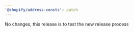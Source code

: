 ```yaml
---
'@shopify/address-consts': patch
---
```


No changes, this release is to test the new release process
